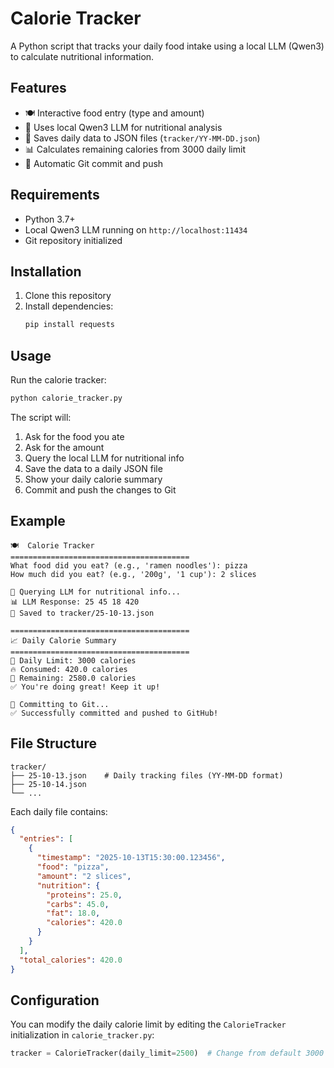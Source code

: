 # Calorie Tracker

A Python script that tracks your daily food intake using a local LLM (Qwen3) to calculate nutritional information.

## Features

- 🍽️ Interactive food entry (type and amount)
- 🤖 Uses local Qwen3 LLM for nutritional analysis
- 💾 Saves daily data to JSON files (`tracker/YY-MM-DD.json`)
- 📊 Calculates remaining calories from 3000 daily limit
- 🔄 Automatic Git commit and push

## Requirements

- Python 3.7+
- Local Qwen3 LLM running on `http://localhost:11434`
- Git repository initialized

## Installation

1. Clone this repository
2. Install dependencies:
   ```bash
   pip install requests
   ```

## Usage

Run the calorie tracker:

```bash
python calorie_tracker.py
```

The script will:
1. Ask for the food you ate
2. Ask for the amount
3. Query the local LLM for nutritional info
4. Save the data to a daily JSON file
5. Show your daily calorie summary
6. Commit and push the changes to Git

## Example

```
🍽️  Calorie Tracker
========================================
What food did you eat? (e.g., 'ramen noodles'): pizza
How much did you eat? (e.g., '200g', '1 cup'): 2 slices

🤖 Querying LLM for nutritional info...
📊 LLM Response: 25 45 18 420
💾 Saved to tracker/25-10-13.json

========================================
📈 Daily Calorie Summary
========================================
🎯 Daily Limit: 3000 calories
🔥 Consumed: 420.0 calories
💚 Remaining: 2580.0 calories
✅ You're doing great! Keep it up!

🔄 Committing to Git...
✅ Successfully committed and pushed to GitHub!
```

## File Structure

```
tracker/
├── 25-10-13.json    # Daily tracking files (YY-MM-DD format)
├── 25-10-14.json
└── ...
```

Each daily file contains:
```json
{
  "entries": [
    {
      "timestamp": "2025-10-13T15:30:00.123456",
      "food": "pizza",
      "amount": "2 slices",
      "nutrition": {
        "proteins": 25.0,
        "carbs": 45.0,
        "fat": 18.0,
        "calories": 420.0
      }
    }
  ],
  "total_calories": 420.0
}
```

## Configuration

You can modify the daily calorie limit by editing the `CalorieTracker` initialization in `calorie_tracker.py`:

```python
tracker = CalorieTracker(daily_limit=2500)  # Change from default 3000
```
